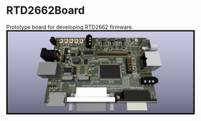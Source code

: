 # RTD2662Board

Prototype board for developing RTD2662 firmware.
![PCB Render](RTD2662Board.png "PCB Render")

